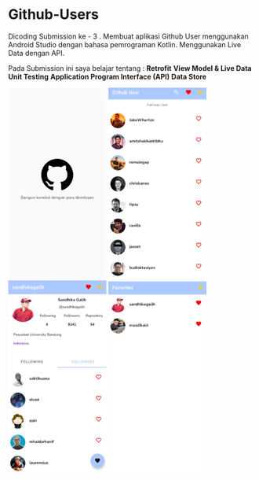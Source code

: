 # Github-Users
Dicoding Submission ke - 3 . Membuat aplikasi Github User menggunakan Android Studio dengan bahasa pemrograman Kotlin. Menggunakan Live Data dengan API.

Pada Submission ini saya belajar tentang :
**Retrofit**
**View Model & Live Data**
**Unit Testing**
**Application Program Interface (API)**
**Data Store**


<img src = "dokumentasi/splashsceen.jpg" width = "200"> <img src = "dokumentasi/beranda.jpg" width = "200">
<img src = "dokumentasi/detail-profile.jpg" width = "200"> <img src = "dokumentasi/fav-user.jpg" width = "200">

